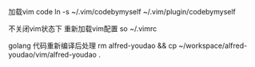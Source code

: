 
加载vim code
ln -s ~/.vim/codebymyself ~/.vim/plugin/codebymyself

不关闭vim状态下 重新加载vim配置
so ~/.vimrc


golang 代码重新编译后处理
rm alfred-youdao && cp ~/workspace/alfred-youdao/vim/alfred-youdao .

